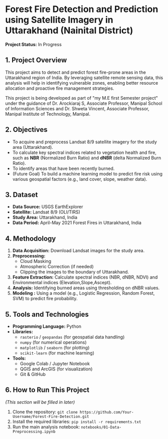 # Forest Fire Detection and Prediction using Satellite Imagery in Uttarakhand (Nainital District)

**Project Status:** In Progress 

## 1. Project Overview

This project aims to detect and predict forest fire-prone areas in the Uttarakhand region of India. By leveraging satellite remote sensing data, this analysis will help in identifying vulnerable zones, enabling better resource allocation and proactive fire management strategies.

This project is being developed as part of "my M.E first Semester project" under the guidance of Dr. Arockiaraj S, Associate Professor, Manipal School of Information Sciences and Dr. Shweta Vincent, Associate Professor, Manipal Institute of Technology, Manipal.

## 2. Objectives

* To acquire and preprocess Landsat 8/9 satellite imagery for the study area (Uttarakhand).
* To calculate key spectral indices related to vegetation health and fire, such as **NBR** (Normalized Burn Ratio) and **dNBR** (delta Normalized Burn Ratio).
* To identify areas that have been recently burned.
* (Future Goal) To build a machine learning model to predict fire risk using various geospatial factors (e.g., land cover, slope, weather data).

## 3. Dataset

* **Data Source:** USGS EarthExplorer
* **Satellite:** Landsat 8/9 (OLI/TIRS)
* **Study Area:** Uttarakhand, India
* **Data Period:** April-May 2021 Forest Fires in Uttarakhand, India

## 4. Methodology

1.  **Data Acquisition:** Download Landsat images for the study area.
2.  **Preprocessing:**
    * Cloud Masking
    * Atmospheric Correction (if needed)
    * Clipping the images to the boundary of Uttarakhand.
3.  **Feature Extraction:** Calculate spectral indices (NBR, dNBR, NDVI) and Environmental indices (Elevation,Slope,Ascept).
4.  **Analysis:** Identifying burned areas using thresholding on dNBR values.
5.  **Modeling :** Using a model (e.g., Logistic Regression, Random Forest, SVM) to predict fire probability.

## 5. Tools and Technologies

* **Programming Language:** Python
* **Libraries:**
    * `rasterio` / `geopandas` (for geospatial data handling)
    * `numpy` (for numerical operations)
    * `matplotlib` / `seaborn` (for plotting)
    * `scikit-learn` (for machine learning)
* **Tools:**
    * Google Colab / Jupyter Notebook
    * QGIS and ArcGIS (for visualization)
    * Git & GitHub

## 6. How to Run This Project

*(This section will be filled in later)*

1.  Clone the repository: `git clone https://github.com/Your-Username/Forest-Fire-Detection.git`
2.  Install the required libraries: `pip install -r requirements.txt`
3.  Run the main analysis notebook: `notebooks/01-Data-Preprocessing.ipynb`
